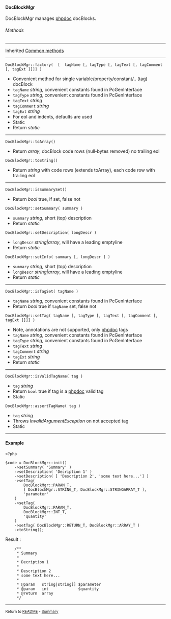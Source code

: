 [comment]: # (This file is part of PcGen, PHP Code Generation support package. Copyright 2020-21 Kjell-Inge Gustafsson, kigkonsult, All rights reserved, licence GPL 3.0)

#### DocBlockMgr

DocBlockMgr manages [phpdoc] docBlocks.

###### Methods

---
Inherited [Common methods]

---

```DocBlockMgr::factory(  [  tagName [, tagType [, tagText [, tagComment [, tagExt ]]]] )```

* Convenient method for single variable/property/constant/.. (tag) docBlock
* ```tagName``` _string_, convenient constants found in PcGenInterface 
* ```tagType``` _string_, convenient constants found in PcGenInterface
* ```tagText``` _string_
* ```tagComment``` _string_
* ```tagExt``` _string_
* For eol and indents, defaults are used
* Static
* Return _static_

---

```DocBlockMgr::toArray()```

* Return _array_, docBlock code rows (null-bytes removed) no trailing eol


```DocBlockMgr::toString()```

* Return _string_ with code rows (extends toArray), each code row with trailing eol

---


```DocBlockMgr::isSummarySet()```

* Return _bool_ true, if set, false not


```DocBlockMgr::setSummary( summary )```

* ```summary``` _string_, short (top) description
* Return _static_


```DocBlockMgr::setDescription( longDescr )```

* ```longDescr``` _string|array_, will have a leading emptyline
* Return _static_


```DocBlockMgr::setInfo( summary [, longDescr ] )```

* ```summary``` _string_, short (top) description
* ```longDescr``` _string|array_, will have a leading emptyline
* Return _static_

---

```DocBlockMgr::isTagSet( tagName )```

* ```tagName``` _string_, convenient constants found in PcGenInterface 
* Return _bool_ true if ```tagName``` set, false not


```DocBlockMgr::setTag( tagName [, tagType [, tagText [, tagComment [, tagExt ]]]] )```

* Note, annotations are not supported, only [phpdoc] tags
* ```tagName``` _string_, convenient constants found in PcGenInterface 
* ```tagType``` _string_, convenient constants found in PcGenInterface
* ```tagText``` _string_
* ```tagComment``` _string_
* ```tagExt``` _string_
* Return _static_

---

```DocBlockMgr::isValidTagName( tag )```

* ```tag``` _string_
* Return ```bool``` true if tag is a [phpdoc] valid tag
* Static


```DocBlockMgr::assertTagName( tag )```

* ```tag``` _string_
* Throws _InvalidArgumentException_ on not accepted tag
* Static


---
#### Example

```
<?php

$code = DocBlockMgr::init()
    ->setSummary( 'Summary' )
    ->setDescription( 'Decription 1' )
    ->setDescription( [ 'Description 2', 'some text here...'] )
    ->setTag(
        DocBlockMgr::PARAM_T,
        [ DocBlockMgr::STRING_T, DocBlockMgr::STRINGARRAY_T ],
        'parameter'
    )
    ->setTag(
        DocBlockMgr::PARAM_T,
        DocBlockMgr::INT_T,
        'quantity'
    )
    ->setTag( DocBlockMgr::RETURN_T, DocBlockMgr::ARRAY_T )
    ->toString();

```

Result :

```
    /**
     * Summary
     *
     * Decription 1
     *
     * Description 2
     * some text here...
     *
     * @param   string|string[] $parameter
     * @param   int             $quantity
     * @return  array
     */

```

---

<small>Return to [README] - [Summary]</small>

[Common methods]:CommonMethods.md
[phpdoc]:https://phpdoc.org
[README]:../README.md
[Summary]:Summary.md
